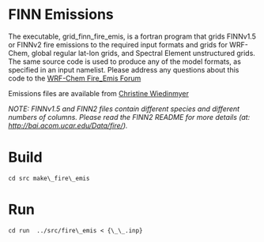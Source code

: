 
# FINN Emissions

The executable, grid\_finn\_fire\_emis, is a fortran program that grids FINNv1.5 or FINNv2 fire emissions to the required input formats and grids for WRF-Chem, global regular lat-lon grids, and Spectral Element unstructured grids.  The same source code is used to produce any of the model formats, as specified in an input namelist.  Please address any questions about this code to the [WRF-Chem Fire\_Emis Forum](https://groups.google.com/a/ucar.edu/forum/?hl=en#!forum/wrf-chem-fire\_emiss)

Emissions files are available from [Christine Wiedinmyer](http://bai.acom.ucar.edu/Data/fire/)

*NOTE: FINNv1.5 and FINN2 files contain different species and different numbers of columns.  Please read the FINN2 README for more details (at: http://bai.acom.ucar.edu/Data/fire/).*

# Build
`cd src
make\_fire\_emis`

# Run
`cd run 
../src/fire\_emis < {\_\_.inp}`

